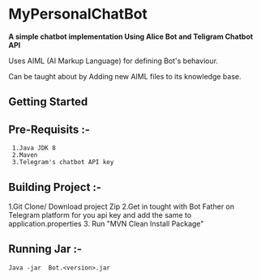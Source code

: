 MyPersonalChatBot
=====================

**A simple chatbot implementation Using Alice Bot and Teligram Chatbot API**

Uses AIML (AI Markup Language) for defining Bot's behaviour.

Can be taught about by Adding new AIML files to its knowledge base.

Getting Started
---------------
  
  Pre-Requisits :-
  ---------
  
     1.Java JDK 8
     2.Maven 
     3.Telegram's chatbot API key

Building Project :-
 ---------
  
  1.Git Clone/ Download project Zip
  2.Get in tought with Bot Father on Telegram platform for you api key and add the same to application.properties
  3. Run "MVN Clean Install Package"
 
 
Running Jar :-
 ---------
    Java -jar  Bot.<version>.jar
  
  
  
   


